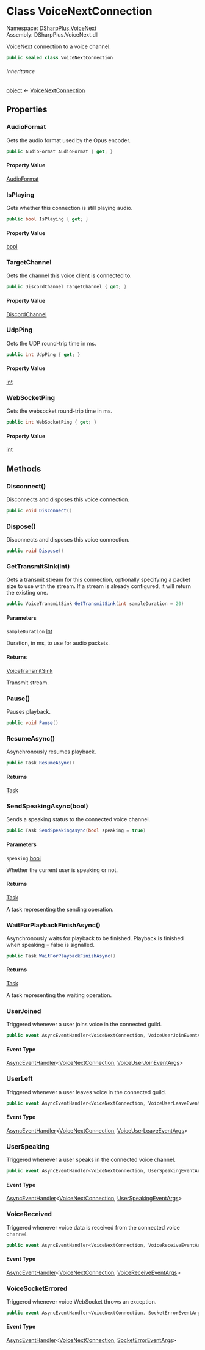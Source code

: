 # Class VoiceNextConnection

Namespace: [DSharpPlus.VoiceNext](DSharpPlus.VoiceNext.md)  
Assembly: DSharpPlus.VoiceNext.dll

VoiceNext connection to a voice channel.

```csharp
public sealed class VoiceNextConnection
```

###### Inheritance

[object](https://learn.microsoft.com/dotnet/api/system.object) ← 
[VoiceNextConnection](DSharpPlus.VoiceNext.VoiceNextConnection.md)

## Properties

### <a id="DSharpPlus_VoiceNext_VoiceNextConnection_AudioFormat"></a>AudioFormat

Gets the audio format used by the Opus encoder.

```csharp
public AudioFormat AudioFormat { get; }
```

#### Property Value

[AudioFormat](DSharpPlus.VoiceNext.AudioFormat.md)

### <a id="DSharpPlus_VoiceNext_VoiceNextConnection_IsPlaying"></a>IsPlaying

Gets whether this connection is still playing audio.

```csharp
public bool IsPlaying { get; }
```

#### Property Value

[bool](https://learn.microsoft.com/dotnet/api/system.boolean)

### <a id="DSharpPlus_VoiceNext_VoiceNextConnection_TargetChannel"></a>TargetChannel

Gets the channel this voice client is connected to.

```csharp
public DiscordChannel TargetChannel { get; }
```

#### Property Value

[DiscordChannel](DSharpPlus.Entities.DiscordChannel.md)

### <a id="DSharpPlus_VoiceNext_VoiceNextConnection_UdpPing"></a>UdpPing

Gets the UDP round-trip time in ms.

```csharp
public int UdpPing { get; }
```

#### Property Value

[int](https://learn.microsoft.com/dotnet/api/system.int32)

### <a id="DSharpPlus_VoiceNext_VoiceNextConnection_WebSocketPing"></a>WebSocketPing

Gets the websocket round-trip time in ms.

```csharp
public int WebSocketPing { get; }
```

#### Property Value

[int](https://learn.microsoft.com/dotnet/api/system.int32)

## Methods

### <a id="DSharpPlus_VoiceNext_VoiceNextConnection_Disconnect"></a>Disconnect\(\)

Disconnects and disposes this voice connection.

```csharp
public void Disconnect()
```

### <a id="DSharpPlus_VoiceNext_VoiceNextConnection_Dispose"></a>Dispose\(\)

Disconnects and disposes this voice connection.

```csharp
public void Dispose()
```

### <a id="DSharpPlus_VoiceNext_VoiceNextConnection_GetTransmitSink_System_Int32_"></a>GetTransmitSink\(int\)

Gets a transmit stream for this connection, optionally specifying a packet size to use with the stream. If a stream is already configured, it will return the existing one.

```csharp
public VoiceTransmitSink GetTransmitSink(int sampleDuration = 20)
```

#### Parameters

`sampleDuration` [int](https://learn.microsoft.com/dotnet/api/system.int32)

Duration, in ms, to use for audio packets.

#### Returns

[VoiceTransmitSink](DSharpPlus.VoiceNext.VoiceTransmitSink.md)

Transmit stream.

### <a id="DSharpPlus_VoiceNext_VoiceNextConnection_Pause"></a>Pause\(\)

Pauses playback.

```csharp
public void Pause()
```

### <a id="DSharpPlus_VoiceNext_VoiceNextConnection_ResumeAsync"></a>ResumeAsync\(\)

Asynchronously resumes playback.

```csharp
public Task ResumeAsync()
```

#### Returns

[Task](https://learn.microsoft.com/dotnet/api/system.threading.tasks.task)

### <a id="DSharpPlus_VoiceNext_VoiceNextConnection_SendSpeakingAsync_System_Boolean_"></a>SendSpeakingAsync\(bool\)

Sends a speaking status to the connected voice channel.

```csharp
public Task SendSpeakingAsync(bool speaking = true)
```

#### Parameters

`speaking` [bool](https://learn.microsoft.com/dotnet/api/system.boolean)

Whether the current user is speaking or not.

#### Returns

[Task](https://learn.microsoft.com/dotnet/api/system.threading.tasks.task)

A task representing the sending operation.

### <a id="DSharpPlus_VoiceNext_VoiceNextConnection_WaitForPlaybackFinishAsync"></a>WaitForPlaybackFinishAsync\(\)

Asynchronously waits for playback to be finished. Playback is finished when speaking = false is signalled.

```csharp
public Task WaitForPlaybackFinishAsync()
```

#### Returns

[Task](https://learn.microsoft.com/dotnet/api/system.threading.tasks.task)

A task representing the waiting operation.

### <a id="DSharpPlus_VoiceNext_VoiceNextConnection_UserJoined"></a>UserJoined

Triggered whenever a user joins voice in the connected guild.

```csharp
public event AsyncEventHandler<VoiceNextConnection, VoiceUserJoinEventArgs> UserJoined
```

#### Event Type

[AsyncEventHandler](DSharpPlus.AsyncEvents.AsyncEventHandler\-2.md)<[VoiceNextConnection](DSharpPlus.VoiceNext.VoiceNextConnection.md), [VoiceUserJoinEventArgs](DSharpPlus.VoiceNext.EventArgs.VoiceUserJoinEventArgs.md)\>

### <a id="DSharpPlus_VoiceNext_VoiceNextConnection_UserLeft"></a>UserLeft

Triggered whenever a user leaves voice in the connected guild.

```csharp
public event AsyncEventHandler<VoiceNextConnection, VoiceUserLeaveEventArgs> UserLeft
```

#### Event Type

[AsyncEventHandler](DSharpPlus.AsyncEvents.AsyncEventHandler\-2.md)<[VoiceNextConnection](DSharpPlus.VoiceNext.VoiceNextConnection.md), [VoiceUserLeaveEventArgs](DSharpPlus.VoiceNext.EventArgs.VoiceUserLeaveEventArgs.md)\>

### <a id="DSharpPlus_VoiceNext_VoiceNextConnection_UserSpeaking"></a>UserSpeaking

Triggered whenever a user speaks in the connected voice channel.

```csharp
public event AsyncEventHandler<VoiceNextConnection, UserSpeakingEventArgs> UserSpeaking
```

#### Event Type

[AsyncEventHandler](DSharpPlus.AsyncEvents.AsyncEventHandler\-2.md)<[VoiceNextConnection](DSharpPlus.VoiceNext.VoiceNextConnection.md), [UserSpeakingEventArgs](DSharpPlus.EventArgs.UserSpeakingEventArgs.md)\>

### <a id="DSharpPlus_VoiceNext_VoiceNextConnection_VoiceReceived"></a>VoiceReceived

Triggered whenever voice data is received from the connected voice channel.

```csharp
public event AsyncEventHandler<VoiceNextConnection, VoiceReceiveEventArgs> VoiceReceived
```

#### Event Type

[AsyncEventHandler](DSharpPlus.AsyncEvents.AsyncEventHandler\-2.md)<[VoiceNextConnection](DSharpPlus.VoiceNext.VoiceNextConnection.md), [VoiceReceiveEventArgs](DSharpPlus.VoiceNext.EventArgs.VoiceReceiveEventArgs.md)\>

### <a id="DSharpPlus_VoiceNext_VoiceNextConnection_VoiceSocketErrored"></a>VoiceSocketErrored

Triggered whenever voice WebSocket throws an exception.

```csharp
public event AsyncEventHandler<VoiceNextConnection, SocketErrorEventArgs> VoiceSocketErrored
```

#### Event Type

[AsyncEventHandler](DSharpPlus.AsyncEvents.AsyncEventHandler\-2.md)<[VoiceNextConnection](DSharpPlus.VoiceNext.VoiceNextConnection.md), [SocketErrorEventArgs](DSharpPlus.EventArgs.SocketErrorEventArgs.md)\>

